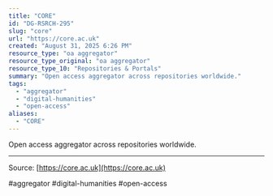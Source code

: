 ```yaml
---
title: "CORE"
id: "DG-RSRCH-295"
slug: "core"
url: "https://core.ac.uk"
created: "August 31, 2025 6:26 PM"
resource_type: "oa aggregator"
resource_type_original: "oa aggregator"
resource_type_10: "Repositories & Portals"
summary: "Open access aggregator across repositories worldwide."
tags:
  - "aggregator"
  - "digital-humanities"
  - "open-access"
aliases:
  - "CORE"
---
```


Open access aggregator across repositories worldwide.

---

Source: [https://core.ac.uk](https://core.ac.uk)

#aggregator #digital-humanities #open-access
